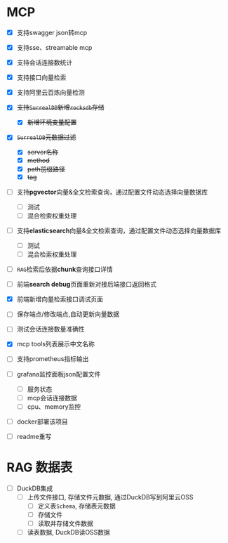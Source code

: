 
# MCP
- [x] 支持swagger json转mcp
- [x] 支持sse、streamable mcp
- [x] 支持会话连接数统计
- [x] 支持接口向量检索
- [x] 支持阿里云百炼向量检测
- [x] ~~支持`SurrealDB`新增`rocksdb`存储~~
  - [x] ~~新增环境变量配置~~
- [x] ~~`SurrealDB`元数据过滤~~
  - [x] ~~server名称~~
  - [x] ~~method~~
  - [x] ~~path前缀路径~~
  - [x] ~~tag~~
- [ ] 支持**pgvector**向量&全文检索查询，通过配置文件动态选择向量数据库
  - [ ] 测试
  - [ ] 混合检索权重处理
- [ ] 支持**elasticsearch**向量&全文检索查询，通过配置文件动态选择向量数据库
  - [ ] 测试
  - [ ] 混合检索权重处理
- [ ] `RAG`检索后依据**chunk**查询接口详情
- [ ] 前端**search debug**页面重新对接后端接口返回格式
- [x] 前端新增向量检索接口调试页面
- [ ] 保存端点/修改端点,自动更新向量数据
- [ ] 测试会话连接数量准确性
- [x] mcp tools列表展示中文名称
- [ ] 支持prometheus指标输出
- [ ] grafana监控面板json配置文件
  - [ ] 服务状态
  - [ ] mcp会话连接数据
  - [ ] cpu、memory监控
- [ ] docker部署该项目
- [ ] readme重写


# RAG 数据表
- [ ] DuckDB集成
  - [ ] 上传文件接口, 存储文件元数据, 通过DuckDB写到阿里云OSS
    - [ ] 定义表`Schema`, 存储表元数据
    - [ ] 存储文件
    - [ ] 读取并存储文件数据
  - [ ] 读表数据, DuckDB读OSS数据